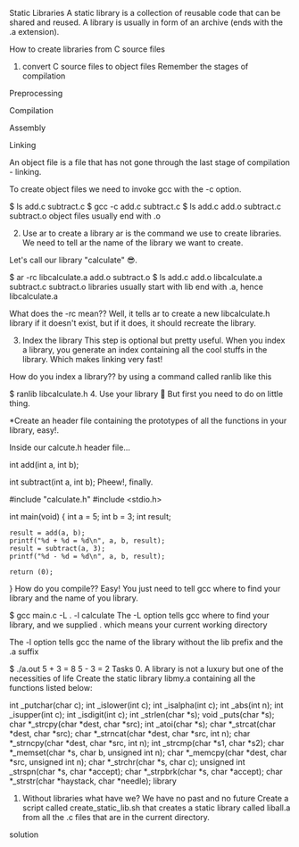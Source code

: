Static Libraries
A static library is a collection of reusable code that can be shared and reused. A library is usually in form of an archive (ends with the .a extension).

How to create libraries from C source files
1. convert C source files to object files
Remember the stages of compilation

Preprocessing

Compilation

Assembly

Linking

An object file is a file that has not gone through the last stage of compilation - linking.

To create object files we need to invoke gcc with the -c option.

$ ls
add.c
subtract.c
$ gcc -c add.c subtract.c
$ ls
add.c
add.o
subtract.c
subtract.o
object files usually end with .o

2. Use ar to create a library
ar is the command we use to create libraries. We need to tell ar the name of the library we want to create.

Let's call our library "calculate" 😎.

$ ar -rc libcalculate.a add.o subtract.o
$ ls
add.c
add.o
libcalculate.a
subtract.c
subtract.o
libraries usually start with lib end with .a, hence libcalculate.a

What does the -rc mean??
Well, it tells ar to create a new libcalculate.h library if it doesn't exist, but if it does, it should recreate the library.

3. Index the library
This step is optional but pretty useful. When you index a library, you generate an index containing all the cool stuffs in the library. Which makes linking very fast!

How do you index a library??
by using a command called ranlib like this

$ ranlib libcalculate.h
4. Use your library 🕺
But first you need to do on little thing.

*Create an header file containing the prototypes of all the functions in your library, easy!.

Inside our calcute.h header file...

int add(int a, int b);

int subtract(int a, int b);
Pheew!, finally.

#include "calculate.h"
#include <stdio.h>

int main(void)
{
    int a = 5;
    int b = 3;
    int result;

    result = add(a, b);
    printf("%d + %d = %d\n", a, b, result);
    result = subtract(a, 3);
    printf("%d - %d = %d\n", a, b, result);

    return (0);
}
How do you compile??
Easy! You just need to tell gcc where to find your library and the name of you library.

$ gcc main.c -L . -l calculate
The -L option tells gcc where to find your library, and we supplied . which means your current working directory

The -l option tells gcc the name of the library without the lib prefix and the .a suffix

$ ./a.out
5 + 3 = 8
5 - 3 = 2
Tasks
0. A library is not a luxury but one of the necessities of life
Create the static library libmy.a containing all the functions listed below:

int _putchar(char c);
int _islower(int c);
int _isalpha(int c);
int _abs(int n);
int _isupper(int c);
int _isdigit(int c);
int _strlen(char *s);
void _puts(char *s);
char *_strcpy(char *dest, char *src);
int _atoi(char *s);
char *_strcat(char *dest, char *src);
char *_strncat(char *dest, char *src, int n);
char *_strncpy(char *dest, char *src, int n);
int _strcmp(char *s1, char *s2);
char *_memset(char *s, char b, unsigned int n);
char *_memcpy(char *dest, char *src, unsigned int n);
char *_strchr(char *s, char c);
unsigned int _strspn(char *s, char *accept);
char *_strpbrk(char *s, char *accept);
char *_strstr(char *haystack, char *needle);
library

1. Without libraries what have we? We have no past and no future
Create a script called create_static_lib.sh that creates a static library called liball.a from all the .c files that are in the current directory.

solution
